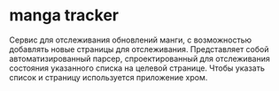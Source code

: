 # manga tracker
 
Сервис для отслеживания обновлений манги, с возможностью добавлять новые страницы для отслеживания.
Представляет собой автоматизированный парсер, спроектированный для отслеживания состояния указанного списка на целевой странице.
Чтобы указать список и страницу используется приложение хром.
